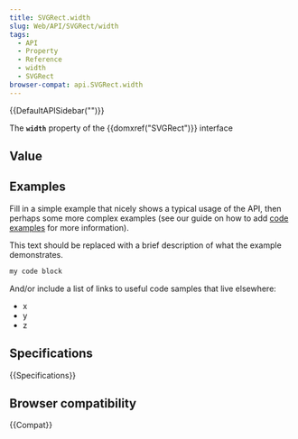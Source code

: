 ```yaml
---
title: SVGRect.width
slug: Web/API/SVGRect/width
tags:
  - API
  - Property
  - Reference
  - width
  - SVGRect
browser-compat: api.SVGRect.width
---
```

{{DefaultAPISidebar("")}}

The **`width`** property of the {{domxref("SVGRect")}} interface 

## Value



## Examples

Fill in a simple example that nicely shows a typical usage of the API, then perhaps some more complex examples (see our guide on how to add [code examples](/en-US/docs/MDN/Contribute/Structures/Code_examples) for more information).

This text should be replaced with a brief description of what the example demonstrates.

```js
my code block
```

And/or include a list of links to useful code samples that live elsewhere:

*   x
*   y
*   z

## Specifications

{{Specifications}}

## Browser compatibility

{{Compat}}


